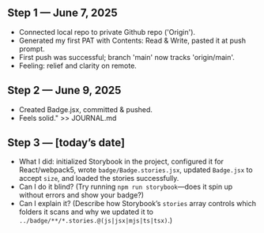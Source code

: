 ## Step 1 — June 7, 2025
- Connected local repo to private Github repo ('Origin').
- Generated my first PAT with Contents: Read & Write, pasted it at push prompt.
- First push was successful; branch 'main' now tracks 'origin/main'.
- Feeling: relief and clarity on remote.

## Step 2 — June 9, 2025
- Created Badge.jsx, committed & pushed.  
- Feels solid." >> JOURNAL.md

## Step 3 — [today’s date]
- What I did: initialized Storybook in the project, configured it for React/webpack5, wrote `badge/Badge.stories.jsx`, updated `Badge.jsx` to accept `size`, and loaded the stories successfully.
- Can I do it blind? (Try running `npm run storybook`—does it spin up without errors and show your badge?)
- Can I explain it? (Describe how Storybook’s `stories` array controls which folders it scans and why we updated it to `../badge/**/*.stories.@(js|jsx|mjs|ts|tsx)`.)